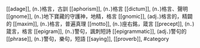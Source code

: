 [[adage]], (n．)格言，古訓 
[[aphorism]], (n．)格言 
[[dictum]], (n．)格言、聲明 
[[gnome]], (n．)地下寶藏的守護神，地精，格言 
[[gnomic]], (adj．)格言的，精闢的 
[[maxim]], (n．)格言，普遍真理 
[[motto]], (n．)座右銘，箴言 
[[precept]], (n．)箴言，格言 
[[epigram]], (n．)警句，諷刺短詩 
[[epigrammatic]], (adj．)警句的 
[[phrase]], (n．)警句，樂句，短語 
[[saying]], 
[[proverb]], 
#category
